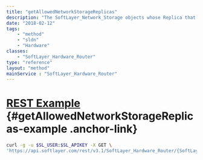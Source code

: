 ```yaml
---
title: "getAllowedNetworkStorageReplicas"
description: "The SoftLayer_Network_Storage objects whose Replica that this SoftLayer_Hardware has access to."
date: "2018-02-12"
tags:
    - "method"
    - "sldn"
    - "Hardware"
classes:
    - "SoftLayer_Hardware_Router"
type: "reference"
layout: "method"
mainService : "SoftLayer_Hardware_Router"
---
```


# [REST Example](#getAllowedNetworkStorageReplicas-example) <a href="/article/rest/"><i class="fas fa-question"></i></a> {#getAllowedNetworkStorageReplicas-example .anchor-link} 
```bash
curl -g -u $SL_USER:$SL_APIKEY -X GET \
'https://api.softlayer.com/rest/v3.1/SoftLayer_Hardware_Router/{SoftLayer_Hardware_RouterID}/getAllowedNetworkStorageReplicas'
```
